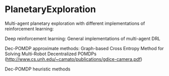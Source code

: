 # PlanetaryExploration

Multi-agent planetary exploration with different implementations of reinforcement learning:

Deep reinforcement learning: General implementations of multi-agent DRL

Dec-POMDP approximate methods: Graph-based Cross Entropy Method for Solving Multi-Robot Decentralized POMDPs (http://www.cs.unh.edu/~camato/publications/gdice-camera.pdf) 

Dec-POMDP heuristic methods
